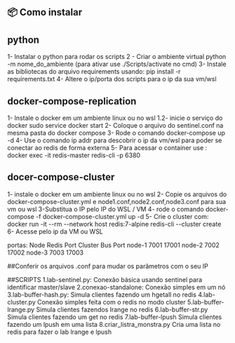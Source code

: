 
## 📦 Como instalar
## python
1- Instalar o python para rodar os scripts
2 - Criar o ambiente virtual python -m nome_do_ambiente (para ativar use ./Scripts/activate no cmd)
3- Instale as bibliotecas do arquivo requirements usando: pip install -r requirements.txt
4- Altere o ip/porta dos scripts para o ip da sua vm/wsl
## docker-compose-replication

1- Instale o docker em um ambiente linux ou no wsl
1.2- inicie o serviço do docker sudo service docker start
2- Coloque o arquivo do sentinel.conf na mesma pasta do docker compose
3- Rode o comando docker-compose up -d
4- Use o comando ip addr para descobrir o ip da vm/wsl para poder se conectar ao redis de forma externa
5- Para acessar o container use : docker exec -it redis-master redis-cli -p 6380
## docer-compose-cluster

1- instale o docker em um ambiente linux ou no wsl
2- Copie os arquivos do docker-compose-cluster.yml e node1.conf,node2.conf,node3.conf para sua vm ou wsl
3-Substitua o IP pelo IP do WSL / VM
4- rode o comando docker-compose -f docker-compose-cluster.yml up -d
5- Crie o cluster com: docker run -it --rm --network host redis:7-alpine redis-cli --cluster create  
6- Acesse pelo ip da VM ou WSL 

portas:
Node	Redis Port	Cluster Bus Port
node-1	  7001	       17001
node-2	  7002	       17002
node-3	  7003	       17003


##Conferir os arquivos .conf para mudar os parâmetros com o seu IP

##SCRIPTS
1.lab-sentinel.py:
Conexão básica usando sentinel para identificar master/slave
2.conexao-standalone:
Conexão simples em um nó
3.lab-buffer-hash.py:
Simula clientes fazendo um hgetall no redis
4.lab-cluster.py
Conexão simples feita com o redis no modo cluster
5.lab-buffer-lrange.py
Simula clientes fazendos lrange no redis
6.lab-buffer-str.py
Simula clientes fazendo um get no redis
7.lab-buffer-lpush
Simula clientes fazendo um lpush em uma lista
8.criar_listra_monstra.py
Cria uma lista no redis para fazer o lab lrange e lpush
